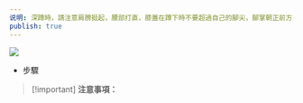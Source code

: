 ```yaml
---
说明: 深蹲時，請注意肩膀挺起，腰部打直，膝蓋在蹲下時不要超過自己的腳尖，腳掌朝正前方，蹲下時身體不要前傾，重心保持在骨盆，你會感覺大腿和臀部在出力...（單項內容請自行敘述）
publish: true
---
```

[![](https://www.notion.so)](https://www.notion.so)

- 步驟
    

> [!important] **注意事項：**
> 
>   
>